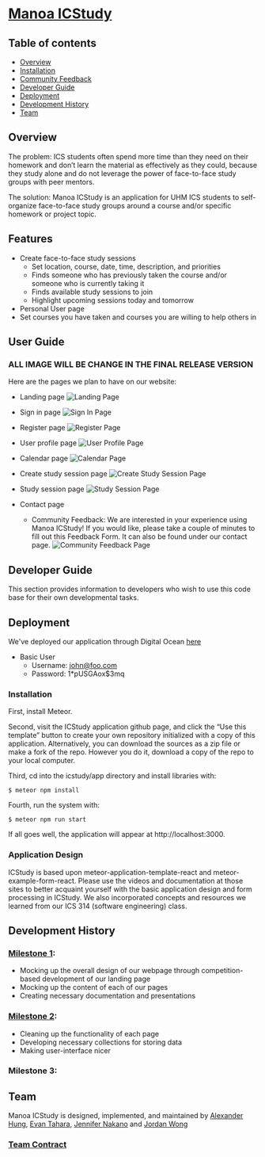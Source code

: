 # [Manoa ICStudy](https://manoa-icstudy.site/)

## Table of contents

* [Overview](#overview)
* [Installation](#installation)
* [Community Feedback](#community-feedback)
* [Developer Guide](#developer-guide)
* [Deployment](#deployment)
* [Development History](#development-history)
* [Team](#team)

## Overview

The problem: ICS students often spend more time than they need on their homework and don’t learn the material as effectively as they could, because they study alone and do not leverage the power of face-to-face study groups with peer mentors.

The solution: Manoa ICStudy is an application for UHM ICS students to self-organize face-to-face study groups around a course and/or specific homework or project topic.

## Features
- Create face-to-face study sessions
  - Set location, course, date, time, description, and priorities
  - Finds someone who has previously taken the course and/or someone who is currently taking it
  - Finds available study sessions to join
  - Highlight upcoming sessions today and tomorrow
- Personal User page
- Set courses you have taken and courses you are willing to help others in


## User Guide
### ALL IMAGE WILL BE CHANGE IN THE FINAL RELEASE VERSION
Here are the pages we plan to have on our website:

- Landing page
![Landing Page](images/LandingPage.png)

- Sign in page
![Sign In Page](images/Login.png)

- Register page
![Register Page](images/SignUp.png)

- User profile page
![User Profile Page](images/UserProfile.png)

- Calendar page
![Calendar Page](images/Calendar.png)

- Create study session page
![Create Study Session Page](images/CreateStudySessions.png)

- Study session page
![Study Session Page](images/StudySessions.png)

- Contact page

  - Community Feedback: We are interested in your experience using Manoa ICStudy! If you would like, please take a couple of minutes to fill out this Feedback Form. It can also be found under our contact page.
  ![Community Feedback Page](images/Feedback.png)

## Developer Guide
This section provides information to developers who wish to use this code base for their own developmental tasks.

## Deployment
We've deployed our application through Digital Ocean [here](https://manoa-icstudy.site/)
- Basic User
  - Username: john@foo.com
  - Password: 1*pUSGAox$3mq

### Installation
First, install Meteor.

Second, visit the ICStudy application github page, and click the “Use this template” button to create your own repository initialized with a copy of this application. Alternatively, you can download the sources as a zip file or make a fork of the repo. However you do it, download a copy of the repo to your local computer.

Third, cd into the icstudy/app directory and install libraries with:

```$ meteor npm install```

Fourth, run the system with:

```$ meteor npm run start```

If all goes well, the application will appear at http://localhost:3000.

### Application Design
ICStudy is based upon meteor-application-template-react and meteor-example-form-react. Please use the videos and documentation at those sites to better acquaint yourself with the basic application design and form processing in ICStudy. We also incorporated concepts and resources we learned from our ICS 314 (software engineering) class.

## Development History

### [Milestone 1](https://github.com/orgs/manoa-icstudy/projects/1/views/1?layout=board): 
- Mocking up the overall design of our webpage through competition-based development of our landing page
- Mocking up the content of each of our pages
- Creating necessary documentation and presentations

### [Milestone 2](https://github.com/orgs/manoa-icstudy/projects/3/views/1): 
- Cleaning up the functionality of each page
- Developing necessary collections for storing data
- Making user-interface nicer

### Milestone 3: 

## Team

Manoa ICStudy is designed, implemented, and maintained by [Alexander Hung](https://alexander-hung.github.io/), [Evan Tahara](https://etahara.github.io/), [Jennifer Nakano](https://jennifermnakano.github.io/) and [Jordan Wong](https://jorwo.github.io/)

### [Team Contract](https://docs.google.com/document/d/10MdB72cwWprjIAuWE9Y-79FKaIcFnSHrYCL42ZXevb4/edit?usp=sharing)

